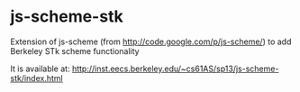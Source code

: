 js-scheme-stk
=============

Extension of js-scheme (from http://code.google.com/p/js-scheme/) to add Berkeley STk scheme functionality

It is available at:
http://inst.eecs.berkeley.edu/~cs61AS/sp13/js-scheme-stk/index.html
